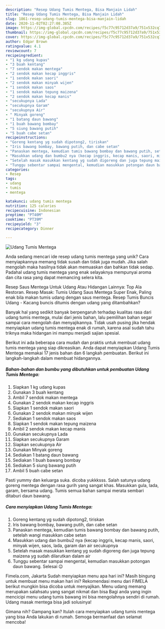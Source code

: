 ```yaml
---
description: "Resep Udang Tumis Mentega, Bisa Manjain Lidah"
title: "Resep Udang Tumis Mentega, Bisa Manjain Lidah"
slug: 1861-resep-udang-tumis-mentega-bisa-manjain-lidah
date: 2020-11-02T02:27:08.385Z
image: https://img-global.cpcdn.com/recipes/f5c77c95712d37a9/751x532cq70/udang-tumis-mentega-foto-resep-utama.jpg
thumbnail: https://img-global.cpcdn.com/recipes/f5c77c95712d37a9/751x532cq70/udang-tumis-mentega-foto-resep-utama.jpg
cover: https://img-global.cpcdn.com/recipes/f5c77c95712d37a9/751x532cq70/udang-tumis-mentega-foto-resep-utama.jpg
author: Edgar Brown
ratingvalue: 4.1
reviewcount: 7
recipeingredient:
- "1 kg udang kupas"
- "3 buah kentang"
- "7 sendok makan mentega"
- "2 sendok makan kecap inggris"
- "1 sendok makan saori"
- "2 sendok makan minyak wijen"
- "1 sendok makan saos"
- "1 sendok makan tepung maizena"
- "2 sendok makan kecap manis"
- "secukupnya Lada"
- "secukupnya Garam"
- "secukupnya Air"
- " Minyak goreng"
- "1 batang daun bawang"
- "1 buah bawang bombay"
- "5 siung bawang putih"
- "5 buah cabe setan"
recipeinstructions:
- "Goreng kentang yg sudah dipotong2, tiriskan"
- "Iris bawang bombay, bawang putih, dan cabe setan"
- "Panaskan mentega, kemudian tumis bawang bombay dan bawang putih, setelah wangi masukkan cabe setan"
- "Masukkan udang dan bumbu2 nya (kecap inggris, kecap manis, saori, minyak wijen, saos, lada, garam dan air secukupnya"
- "Setelah masak masukkan kentang yg sudah digoreng dan juga tepung maizena yg sudah dilarutkan dalam air"
- "Tunggu sebentar sampai mengental, kemudian masukkan potongan daun bawang. Selesai 😉"
categories:
- Resep
tags:
- udang
- tumis
- mentega

katakunci: udang tumis mentega 
nutrition: 125 calories
recipecuisine: Indonesian
preptime: "PT40M"
cooktime: "PT39M"
recipeyield: "3"
recipecategory: Dinner

---
```



![Udang Tumis Mentega](https://img-global.cpcdn.com/recipes/f5c77c95712d37a9/751x532cq70/udang-tumis-mentega-foto-resep-utama.jpg)

Anda sedang mencari ide resep udang tumis mentega yang unik? Cara menyiapkannya memang tidak susah dan tidak juga mudah. Jika salah mengolah maka hasilnya tidak akan memuaskan dan bahkan tidak sedap. Padahal udang tumis mentega yang enak selayaknya mempunyai aroma dan cita rasa yang dapat memancing selera kita.

Resep Saus Mentega Untuk Udang Atau Hidangan Lainnya: Top Ala Restoran. Resep Masak: Tumis Udang Saus Mentega Super Enak, Paling enak bila makan tumis udang dengan saus mentega. Resep Tumis Buncis Udang - Kacang buncis ditumis dengan udang yang ditambahkan?

Banyak hal yang sedikit banyak berpengaruh terhadap kualitas rasa dari udang tumis mentega, mulai dari jenis bahan, lalu pemilihan bahan segar sampai cara mengolah dan menyajikannya. Tidak usah pusing jika hendak menyiapkan udang tumis mentega enak di rumah, karena asal sudah tahu triknya maka hidangan ini mampu menjadi sajian spesial.


Berikut ini ada beberapa cara mudah dan praktis untuk membuat udang tumis mentega yang siap dikreasikan. Anda dapat menyiapkan Udang Tumis Mentega memakai 17 jenis bahan dan 6 langkah pembuatan. Berikut ini langkah-langkah dalam membuat hidangannya.

<!--inarticleads1-->

##### Bahan-bahan dan bumbu yang dibutuhkan untuk pembuatan Udang Tumis Mentega:

1. Siapkan 1 kg udang kupas
1. Gunakan 3 buah kentang
1. Ambil 7 sendok makan mentega
1. Gunakan 2 sendok makan kecap inggris
1. Siapkan 1 sendok makan saori
1. Gunakan 2 sendok makan minyak wijen
1. Sediakan 1 sendok makan saos
1. Siapkan 1 sendok makan tepung maizena
1. Ambil 2 sendok makan kecap manis
1. Gunakan secukupnya Lada
1. Siapkan secukupnya Garam
1. Siapkan secukupnya Air
1. Gunakan  Minyak goreng
1. Sediakan 1 batang daun bawang
1. Sediakan 1 buah bawang bombay
1. Sediakan 5 siung bawang putih
1. Ambil 5 buah cabe setan


Pasti yummy dan keluarga suka. dicoba yukkksss. Salah satunya udang goreng mentega dengan rasa gurih yang sangat khas. Masukkan gula, lada, garam, bersama udang. Tumis semua bahan sampai merata sembari ditaburi daun bawang. 

<!--inarticleads2-->

##### Cara menyiapkan Udang Tumis Mentega:

1. Goreng kentang yg sudah dipotong2, tiriskan
1. Iris bawang bombay, bawang putih, dan cabe setan
1. Panaskan mentega, kemudian tumis bawang bombay dan bawang putih, setelah wangi masukkan cabe setan
1. Masukkan udang dan bumbu2 nya (kecap inggris, kecap manis, saori, minyak wijen, saos, lada, garam dan air secukupnya
1. Setelah masak masukkan kentang yg sudah digoreng dan juga tepung maizena yg sudah dilarutkan dalam air
1. Tunggu sebentar sampai mengental, kemudian masukkan potongan daun bawang. Selesai 😉


Fimela.com, Jakarta Sudah menyiapkan menu apa hari ini? Masih bingung untuk membuat menu makan hari ini? Rekomendasi menu dari FIMELA berikut mungkin bisa dicoba untuk menyajikan. Menu udang memang merupakan salahsatu yang sangat nikmat dan bisa Bagi anda yang ingin mencicipi menu udang tumis bawang ini bisa mengolahnya sendiri di rumah. Udang masak mentega bisa jadi solusinya! 

Gimana nih? Gampang kan? Itulah cara menyiapkan udang tumis mentega yang bisa Anda lakukan di rumah. Semoga bermanfaat dan selamat mencoba!
